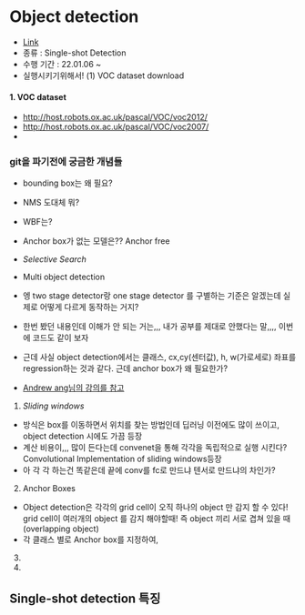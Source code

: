 # Object detection
- [Link](https://github.com/sgrvinod/a-PyTorch-Tutorial-to-Object-Detection)
- 종류 : Single-shot Detection
- 수행 기간 : 22.01.06 ~
- 실행시키기위해서!
(1) VOC dataset download


#### 1. VOC dataset
- http://host.robots.ox.ac.uk/pascal/VOC/voc2012/
- http://host.robots.ox.ac.uk/pascal/VOC/voc2007/
- 

### git을 파기전에 궁금한 개념들
- bounding box는 왜 필요?
- NMS 도대체 뭐?
- WBF는?
- Anchor box가 없는 모델은??  Anchor free
- *Selective Search* 
- Multi object detection 
- 엥 two stage detector랑 one stage detector 를 구별하는 기준은 알겠는데 실제로 어떻게 다르게 동작하는 거지?
- 한번 봤던 내용인데 이해가 안 되는 거는,,, 내가 공부를 제대로 안했다는 말,,,, 이번에 코드도 같이 보자



- 근데 사실 object detection에서는 클래스, cx,cy(센터값), h, w(가로세로) 좌표를 regression하는 것과 같다. 근데 anchor box가 왜 필요한가?
- [Andrew ang님의 강의를 참고](https://www.youtube.com/watch?v=XdsmlBGOK-k)
1. *Sliding windows* 
- 방식은 box를 이동하면서 위치를 찾는 방법인데 딥러닝 이전에도 많이 쓰이고, object detection 시에도 가끔 등장
- 계산 비용이,,, 많이 든다는데 convenet을 통해 각각을 독립적으로 실행 시킨다? Convolutional Implementation of sliding windows등장
- 아 각 각 하는건 똑같은데 끝에 conv를 fc로 만드냐 텐서로 만드냐의 차인가?

2. Anchor Boxes
- Object detection은 각각의 grid cell이 오직 하나의 object 만 감지 할 수 있다! grid cell이 여러개의 object 를 감지 해야할때! 즉 object 끼리 서로 겹쳐 있을 때 (overlapping object)
- 각 클래스 별로 Anchor box를 지정하여,
3. 
4. 


## Single-shot detection 특징

